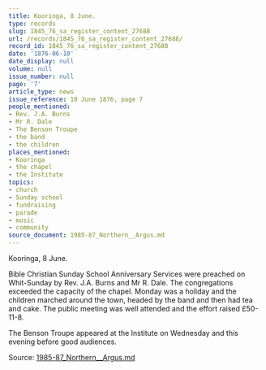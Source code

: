 ```yaml
---
title: Kooringa, 8 June.
type: records
slug: 1845_76_sa_register_content_27688
url: /records/1845_76_sa_register_content_27688/
record_id: 1845_76_sa_register_content_27688
date: '1876-06-10'
date_display: null
volume: null
issue_number: null
page: '7'
article_type: news
issue_reference: 10 June 1876, page 7
people_mentioned:
- Rev. J.A. Burns
- Mr R. Dale
- The Benson Troupe
- the band
- the children
places_mentioned:
- Kooringa
- the chapel
- the Institute
topics:
- church
- Sunday school
- fundraising
- parade
- music
- community
source_document: 1985-87_Northern__Argus.md
---
```


Kooringa, 8 June.

Bible Christian Sunday School Anniversary Services were preached on Whit-Sunday by Rev. J.A. Burns and Mr R. Dale.  The congregations exceeded the capacity of the chapel.  Monday was a holiday and the children marched around the town, headed by the band and then had tea and cake.  The public meeting was well attended and the effort raised £50-11-8.

The Benson Troupe appeared at the Institute on Wednesday and this evening before good audiences.

Source: [1985-87_Northern__Argus.md](/downloads/markdown/1985-87_Northern__Argus.md)

